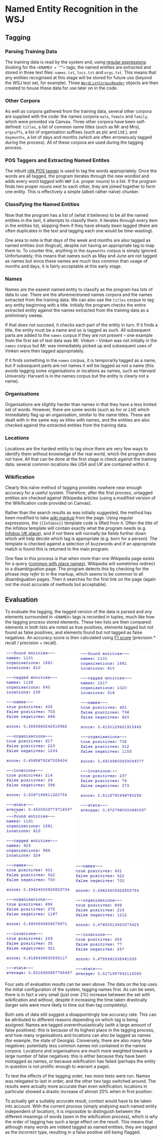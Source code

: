 # Named Entity Recognition in the WSJ

## Tagging 
### Parsing Training Data
The training data  is read by the system and, using [regular expressions][1] (looking for the ```<ENAMEX = “”>``` tags, the named entities are extracted and stored in three text files: ```names.txt```, ```locs.txt``` and ```orgs.txt```. This means that any entities recognised at this stage will be stored for future use (beyond the WSJ test set, for example). Three [```WordListCorpusReader```][2] objects are then created to house these data for use later on in the code.

### Other Corpora
As well as corpora gathered from the training data, several other corpora are supplied with the code: the names corpora ```male```, ```female``` and ```family```, which were provided via Canvas. Three other corpora have been self-defined: ```titles```, a list of common name titles (such as Mr and Mrs), ```orgsuffs```, a list of organisation suffixes (such as plc and Ltd.), and ```daymonths```, a list of days and months (which are often erroneously tagged during the process). All of these corpora are used during the tagging process.

### POS Taggers and Extracting Named Entites
The inbuilt [nltk POS tagger][3] is used to tag the words appropriately. Once the words are all tagged, the program iterates through the new wordlist and adds every word tagged with ```NNP``` (i.e. proper nouns) to a list. If the program finds two proper nouns next to each other, they are joined together to form one entity. This is effectively a simple (albeit rather naïve) chunker.

### Classifying the Named Entities
Now that the program has a list of (what it believes) to be all the named entities in the text, it attempts to classify them. It iterates through every item in the entities list, skipping them if they have already been tagged (there are often duplicates in the text and tagging each one would be time-wasting).

One area to note is that days of the week and months are also tagged as named entities (not illogical), despite not having an appropriate tag to map them to. To counter this, anything in the ```daymonths``` corpus is simply ignored. Unfortunately, this means that names such as May and June are not tagged as names but since these names are much less common than usage of months and days, it is fairly acceptable at this early stage.

### Names
Names are the easiest named entity to classify as the program has lots of data to use. There are the aforementioned names corpora and the names extracted from the training data. We can also use the ```titles``` corpus to tag any entity beginning with a title. Initially the program checks the entire extracted entity against the names extracted from the training data as a preliminary sweep. 

If that does not succeed, it checks each part of the entity in turn. If it finds a title, the entity must be a name and so is tagged as such. All subsequent parts are added to the ```names``` corpus if they are not present – one example from the first set of test data was *Mr. Vinken* – *Vinken* was not initially in the ```names``` corpus but *Mr.* was immediately picked up and subsequent uses of Vinken were then tagged appropriately.

If it finds something in the ```names``` corpus, it is temporarily tagged as a name, but if subsequent parts are not names it will be tagged as not a name (this avoids tagging some organisations or locations as names, such as Harvard University: Harvard is in the names corpus but the entity is clearly not a name).

### Organisations
Organisations are slightly harder than names in that they have a less limited set of words. However, there are some words (such as *Inc* or *Ltd*) which immediately flag up an organisation, similar to the name titles. These are dealt with in the same way as titles with names, and the entities are also checked against the extracted entities from the training data.

### Locations
Locations are the hardest entity to tag since there are very few ways to identify them without knowledge of the real world, which the program does not have. All that can be done at the first stage is check against the training data: several common locations like *USA* and *UK* are contained within it.

### Wikification
Clearly this naïve method of tagging provides nowhere near enough accuracy for a useful system. Therefore, after the first process, untagged entities are checked against Wikipedia articles (using a modified version of the Wikification code provided on Canvas). 

Rather than the search results as was initially suggested, the method has been modified to take [wiki markup][4] from the page. Using regular expressions, the ```{{Infobox}}``` template code is lifted from it. Often the title of the infobox template will contain exactly what the program needs (e.g. [Infobox UK place][5]), and if not there will normally be fields further down which will help decide which tag is appropriate (e.g. born for a person). The template is checked against a selection of buzzwords and if an appropriate match is found this is returned to the main program.

One flaw in this process is that when more than one Wikipedia page exists for a query ([common with place names][6]), Wikipedia will sometimes redirect to a disambiguation page. The program detects this by checking for the phrase *may refer to* in the markup, which seems to be common to all disambiguation pages. Then it searches for the first link on the page (again not the most accurate of methods but acceptable).

## Evaluation
To evaluate the tagging, the tagged version of the data is parsed and any elements surrounded in ```<ENAMEX>``` tags is recorded in tuples, much like how the tagging process stored elements. These two lists are then compared: elements in both lists are noted as true positives, elements tagged but not found as false positives, and elements found but not tagged as false negatives. An accuracy score is then calculated using [F1 score][7]  (precision * recall / precision + recall).

![Name first, no wiki](/eval/nowiki.jpg) ![Name first, wiki](/eval/wiki.jpg)
![Org first, name last, no wiki](/eval/orgsfirst.jpg) ![Loc first, name last, no wiki](/eval/locsfirst.jpg)

Four sets of evaluation results can be seen above. The data on the top uses the initial configuration of the system, tagging names first. As can be seen, there is in fact a very small (just over 2%) increase between the set with wikification and without, despite it increasing the time taken drastically (larger sets were more likely to time out than tag completely).

Both sets of data still suggest a disappointingly low accuracy rate. This can be attributed to different reasons depending on which tag is being assigned. Names are tagged overenthusiastically (with a large amount of false positives): this is because of its highest place in the tagging process, and how many organisations and locations can also be tagged as names (for example, the state of Georgia).  Conversely, there are also many false negatives: potentially less common names not contained in the names corpora. Locations and organisations are much more weighted towards a large number of false negatives: this is either because they have been mistagged as names, or because wikification has failed (perhaps the entity in question is not prolific enough to warrant a page).

To test the effects of the tagging order, two more tests were run. Names was relegated to last in order, and the other two tags switched around. The results were actually more accurate than even wikification: locations in particular showed a drastic increase of almost 20% when in first position.

To actually get a suitably accurate result, context would have to be taken into account. With the current process (simply analysing each named entity independent of location), it is impossible to distinguish between the different meanings of words (seen in the wikification process), which is why the order of tagging has such a large effect on the result. This means that although many words are indeed tagged as named entities, they are tagged as the incorrect type, resulting in a false positive still being flagged.

[1]: https://docs.python.org/2/library/re.html (27/11/2016, 18:00)
[2]: http://www.nltk.org/_modules/nltk/corpus/reader/wordlist.html (12/11/2016, 15:15)
[3]: http://www.nltk.org/book/ch05.html
[4]: https://www.mediawiki.org/wiki/API:Query (04/12/16, 18:00)
[5]: https://en.wikipedia.org/wiki/Template:Infobox_UK_place (04/12/16, 18:15)
[6]: https://en.wikipedia.org/wiki/Corston (04/12/16, 18:30) 
[7]: https://en.wikipedia.org/wiki/F1_score (03/12/16, 12:30)